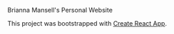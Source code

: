 Brianna Mansell's Personal Website

This project was bootstrapped with [Create React App](https://github.com/facebookincubator/create-react-app).